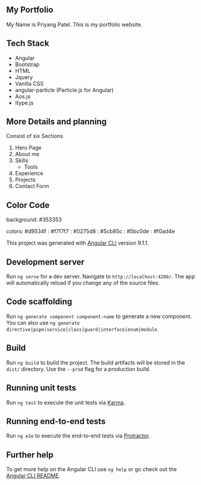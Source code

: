 ## My Portfolio
My Name is Priyang Patel. This is my portfolio website.


## Tech Stack
 - Angular
 - Bootstrap
 - HTML
 - Jquery
 - Vanilla CSS
 - angular-particle (Particle.js for Angular)
 - Aos.js
 - Itype.js
 

## More Details and planning

Consist of six Sections
1. Hero Page
2. About me 
3. Skills
    - Tools
4. Experience
5. Projects
6. Contact Form



## Color Code 

background: #353353

colors: #d9534f
      : #f7f7f7
      : #0275d8
      : #5cb85c
      : #5bc0de
      : #f0ad4e



This project was generated with [Angular CLI](https://github.com/angular/angular-cli) version 9.1.1.

## Development server

Run `ng serve` for a dev server. Navigate to `http://localhost:4200/`. The app will automatically reload if you change any of the source files.

## Code scaffolding

Run `ng generate component component-name` to generate a new component. You can also use `ng generate directive|pipe|service|class|guard|interface|enum|module`.

## Build

Run `ng build` to build the project. The build artifacts will be stored in the `dist/` directory. Use the `--prod` flag for a production build.

## Running unit tests

Run `ng test` to execute the unit tests via [Karma](https://karma-runner.github.io).

## Running end-to-end tests

Run `ng e2e` to execute the end-to-end tests via [Protractor](http://www.protractortest.org/).

## Further help

To get more help on the Angular CLI use `ng help` or go check out the [Angular CLI README](https://github.com/angular/angular-cli/blob/master/README.md).

